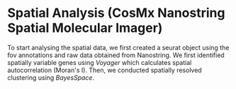 # Spatial Analysis (CosMx Nanostring Spatial Molecular Imager)

To start analysing the spatial data, we first created a seurat object using the fov annotations and raw data obtained from Nanostring. We first identified spatially variable genes using *Voyager* which calculates spatial autocorrelation (Moran's I). Then, we conducted spatially resolved clustering using *BayesSpace*. 